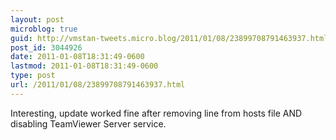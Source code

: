 ```yaml
---
layout: post
microblog: true
guid: http://vmstan-tweets.micro.blog/2011/01/08/23899708791463937.html
post_id: 3044926
date: 2011-01-08T18:31:49-0600
lastmod: 2011-01-08T18:31:49-0600
type: post
url: /2011/01/08/23899708791463937.html
---
```

Interesting, update worked fine after removing line from hosts file AND disabling TeamViewer Server service.
